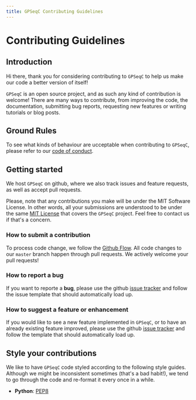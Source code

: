 ```yaml
---
title: GPSeqC Contributing Guidelines
---
```


# Contributing Guidelines

## Introduction

Hi there, thank you for considering contributing to `GPSeqC` to help us make our code a better version of itself!

`GPSeqC` is an open source project, and as such any kind of contribution is welcome! There are many ways to contribute, from improving the code, the documentation, submitting bug reports, requesting new features or writing tutorials or blog posts.

## Ground Rules

To see what kinds of behaviour are ucceptable when contributing to `GPSeqC`, please refer to our [code of conduct](https://github.com/ggirelli/gpseq_ce/blob/master/CODE_OF_CONDUCT.md).

## Getting started

We host `GPSeqC` on github, where we also track issues and feature requests, as well as accept pull requests.

Please, note that any contributions you make will be under the MIT Software License. In other words, all your submissions are understood to be under the same [MIT License](http://choosealicense.com/licenses/mit/) that covers the `GPSeqC` project. Feel free to contact us if that's a concern.

### How to submit a contribution

To process code change, we follow the [Github Flow](https://guides.github.com/introduction/flow/index.html). All code changes to our `master` branch happen through pull requests. We actively welcome your pull requests!

### How to report a bug

If you want to reporte a **bug**, please use the github [issue tracker](https://github.com/ggirelli/gpseq_ce/issues) and follow the issue template that should automatically load up.

### How to suggest a feature or enhancement

If you would like to see a new feature implemented in `GPSeqC`, or to have an already existing feature improved, please use the github [issue tracker](https://github.com/ggirelli/gpseq_ce/issues) and follow the template that should automatically load up.

## Style your contributions

We like to have `GPSeqC` code styled according to the following style guides. Although we might be inconsistent sometimes (that's a bad habit!), we tend to go through the code and re-format it every once in a while.

* **Python**: [PEP8](https://www.python.org/dev/peps/pep-0008/#a-foolish-consistency-is-the-hobgoblin-of-little-minds)